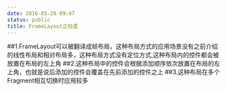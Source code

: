 ```yaml
---
date: 2016-05-28 09:47
status: public
title: FrameLayout之拾遗
---
```


##1.FrameLayout可以被翻译成帧布局，这种布局方式的应用场景没有之前介绍的线性布局和相对布局多，这种布局方式没有定位方式,这种布局内的控件都会被放置在布局的左上角
##2.这种布局中的控件会根据添加顺序依次放置在布局的左上角，也就是说后添加的控件会覆盖在先前添加的控件之上
##3.这种布局在多个Fragment相互切换时应用较多